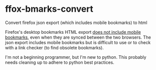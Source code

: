 # ffox-bmarks-convert
Convert firefox json export (which includes mobile bookmarks) to html

Firefox's desktop bookmarks HTML export [does not include mobile bookmarks](https://support.mozilla.org/en-US/questions/1309563), even when they are synced between the two browsers.  The json export includes mobile bookmarks but is difficult to use or to check with a link checker (to find obsolete bookmarks).

I'm not a beginning programmer, but I'm new to python.  This probably needs cleaning up to adhere to python best practices.
